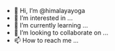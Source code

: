 - 👋 Hi, I’m @himalayayoga
- 👀 I’m interested in ...
- 🌱 I’m currently learning ...
- 💞️ I’m looking to collaborate on ...
- 📫 How to reach me ...

<!---
himalayayoga/himalayayoga is a ✨ special ✨ repository because its `README.md` (this file) appears on your GitHub profile.
You can click the Preview link to take a look at your changes.
--->

